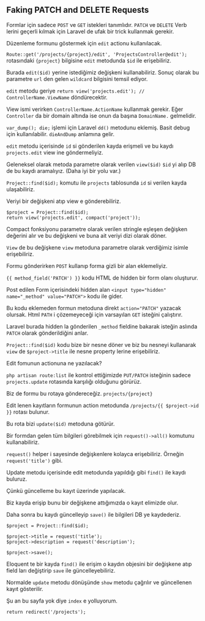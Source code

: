 ## Faking PATCH and DELETE Requests ##

Formlar için sadece `POST` ve `GET` istekleri tanımlıdır. 
`PATCH` ve `DELETE` Verb lerini geçerli kılmak için Laravel de ufak bir trick kullanmak gerekir.

Düzenleme formunu göstermek için `edit` actionu kullanılacak.

`Route::get('/projects/{project}/edit', 'ProjectsController@edit');` rotasındaki `{project}` bilgisine `edit` metodunda `$id` ile erişebiliriz.

Burada `edit($id)` yerine istediğimiz değişkeni kullanabiliriz. Sonuç olarak bu parametre `url` den gelen `wildcard` bilgisini temsil ediyor.

`edit` metodu geriye `return view('projects.edit'); // ControllerName.ViewName` döndürecektir. 

View ismi verirken `ControllerName.ActionName` kullanmak gerekir.
Eğer `Controller` da bir domain altında ise onun da başına `DomainName.` gelmelidir.

`var_dump(); die;` işlemi için Laravel `dd()` metodunu eklemiş. Basit debug için kullanılabilir. `dieAndDump` anlamına gelir.

`edit` metodu içerisinde `id` si gönderilen kayda erişmeli ve bu kaydı `projects.edit` view ine göndermeliyiz.

Geleneksel olarak metoda parametre olarak verilen `view($id)` `$id` yi alıp DB de bu kaydı aramalıyız. (Daha iyi bir yolu var.)


`Project::find($id);` komutu ile `projects` tablosunda `id` si verilen kayda ulaşabiliriz.

Veriyi bir değişkeni atıp view e gönderebiliriz.

```
$project = Project::find($id);
return view('projects.edit', compact('project'));
```

Compact fonksiyonu parametre olarak verilen stringle eşleşen değişken değerini alır ve bu değişkeni ve buna ait veriyi dizi olarak döner.

`View` de bu değişkene `view` metoduna parametre olarak verdiğimiz isimle erişebiliriz.

Formu gönderirken `POST` kullanıp forma gizli bir alan eklemeliyiz.

`{{ method_field('PATCH') }}` kodu HTML de hidden bir form olanı oluşturur. 

Post edilen Form içerisindeki hidden alan `<input type="hidden" name="_method" value="PATCH">` kodu ile gider.

Bu kodu eklemeden formun metoduna direkt `action="PATCH"` yazacak olursak. Html `PATH` i çözemeyeceği için varsayılan `GET` isteğini çalıştırır.

Laravel burada hidden la gönderilen `_method` fieldine bakarak isteğin aslında `PATCH` olarak gönderildiğini anlar.
 

`Project::find($id)` kodu bize bir nesne döner ve biz bu nesneyi kullanarak `view` de `$project->title` ile nesne property lerine erişebiliriz.

Edit fomunun actionuna ne yazılacak? 

`php artisan route:list` ile kontrol ettiğimizde `PUT/PATCH` isteğinin sadece `projects.update` rotasında karşılığı olduğunu görürüz.

Biz de formu bu rotaya göndereceğiz. `projects/{project}`

Edit lenen kayıtların formunun action metodunda `/projects/{{ $project->id }}` rotası bulunur. 

Bu rota bizi `update($id)` metoduna götürür.

Bir formdan gelen tüm bilgileri görebilmek için `request()->all()` komutunu kullanabiliriz.
 
`request()` helper i sayesinde değişkenlere kolayca erişebiliriz. Örneğin `request('title')` gibi.

Update metodu içerisinde edit metodunda yapıldığı gibi `find()` ile kaydı buluruz.
 
Çünkü güncelleme bu kayıt üzerinde yapılacak. 

Biz kayda erişip bunu bir değişkene attığımızda o kayıt elimizde olur.

Daha sonra bu kaydı güncelleyip `save()` ile bilgileri DB ye kaydederiz.

```
$project = Project::find($id);

$project->title = request('title');
$project->description = request('description');

$project->save();
```

Eloquent te bir kayda `find()` ile erişim o kaydın objesini bir değişkene atıp field ları değiştirip `save` ile güncelleyebiliriz.

Normalde `update` metodu dönüşünde `show` metodu çağrılır ve güncellenen kayıt gösterilir. 

Şu an bu sayfa yok diye `index` e yolluyorum.

`return redirect('/projects');`
